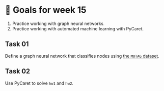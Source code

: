 # 🎯 Goals for week 15

1. Practice working with graph neural networks.
2. Practice working with automated machine learning with PyCaret.

## Task 01

Define a graph neural network that classifies nodes using [the `MUTAG` dataset](https://pytorch-geometric.readthedocs.io/en/2.6.0/generated/torch_geometric.datasets.TUDataset.html#torch_geometric.datasets.TUDataset).

## Task 02

Use PyCaret to solve `hw1` and `hw2`.

